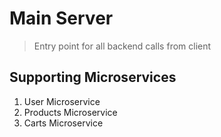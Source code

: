 # Main Server

> Entry point for all backend calls from client

## Supporting Microservices

1. User Microservice
2. Products Microservice
3. Carts Microservice
